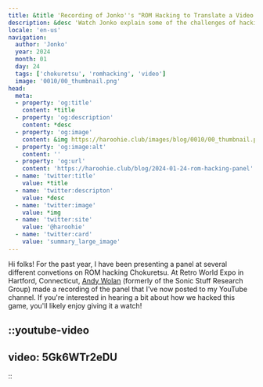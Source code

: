 ```yaml
---
title: &title 'Recording of Jonko''s "ROM Hacking to Translate a Video Game" Panel Released'
description: &desc 'Watch Jonko explain some of the challenges of hacking Chokuretsu to a live audience at Retro World Expo'
locale: 'en-us'
navigation:
  author: 'Jonko'
  year: 2024
  month: 01
  day: 24
  tags: ['chokuretsu', 'romhacking', 'video']
  image: '0010/00_thumbnail.png'
head:
  meta:
  - property: 'og:title'
    content: *title
  - property: 'og:description'
    content: *desc
  - property: 'og:image'
    content: &img https://haroohie.club/images/blog/0010/00_thumbnail.png
  - property: 'og:image:alt'
    content: ''
  - property: 'og:url'
    content: 'https://haroohie.club/blog/2024-01-24-rom-hacking-panel'
  - name: 'twitter:title'
    value: *title
  - name: 'twitter:descripton'
    value: *desc
  - name: 'twitter:image'
    value: *img
  - name: 'twitter:site'
    value: '@haroohie'
  - name: 'twitter:card'
    value: 'summary_large_image'
---
```

Hi folks! For the past year, I have been presenting a panel at several different convetions on ROM hacking Chokuretsu.
At Retro World Expo in Hartford, Connecticut, [Andy Wolan](https://www.youtube.com/@andywolan) (formerly of the Sonic Stuff Research Group)
made a recording of the panel that I've now posted to my YouTube channel. If you're interested in hearing a bit about how we hacked
this game, you'll likely enjoy giving it a watch!

::youtube-video
----
video: 5Gk6WTr2eDU
----
::
